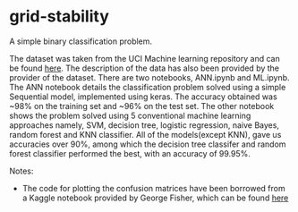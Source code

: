 # grid-stability
A simple binary classification problem.

The dataset was taken from the UCI Machine learning repository and can be found [here](https://archive.ics.uci.edu/ml/datasets/Electrical+Grid+Stability+Simulated+Data+). The description of the data has also been provided by the provider of the dataset.
There are two notebooks, ANN.ipynb and ML.ipynb. The ANN notebook details the classification problem solved using a simple Sequential model, implemented using keras. The accuracy obtained was ~98% on the training set and ~96% on the test set. The other notebook shows the problem solved using 5 conventional machine learning approaches namely, SVM, decision tree, logistic regression, naive Bayes, random forest and KNN classifier. All of the models(except KNN), gave us accuracies over 90%, among which the decision tree classifer and random forest classifier performed the best, with an accuracy of 99.95%.

Notes:
- The code for plotting the confusion matrices have been borrowed from a Kaggle notebook provided by George Fisher, which can be found [here](https://www.kaggle.com/grfiv4/plot-a-confusion-matrix)

